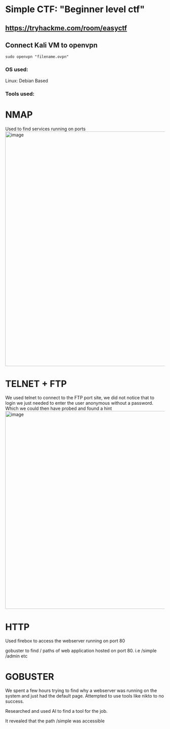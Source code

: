# Simple CTF: "Beginner level ctf"

## https://tryhackme.com/room/easyctf

## Connect Kali VM to openvpn
```
sudo openvpn "filename.ovpn"
```

### OS used:
Linux: Debian Based
### Tools used: 
# NMAP
Used to find services running on ports
<img width="952" height="741" alt="image" src="https://github.com/user-attachments/assets/2600b531-8eb3-4dae-8818-30c77444383f" />

# TELNET + FTP
We used telnet to connect to the FTP port site, we did not notice that to login we just needed to enter the user anonymous without a password. 
Which we could then have probed and found a hint
<img width="912" height="625" alt="image" src="https://github.com/user-attachments/assets/d7ef9f38-a89e-4ec5-9a85-83e6c1732fc8" />

# HTTP

Used firebox to access the webserver running on port 80

gobuster to find / paths of web application hosted on port 80. i.e /simple /admin etc

# GOBUSTER
We spent a few hours trying to find why a webserver was running on the system and just had the default page.
Attempted to use tools like nikto to no success. 

Researched and used AI to find a tool for the job.

It revealed that the path /simple was accessible 

